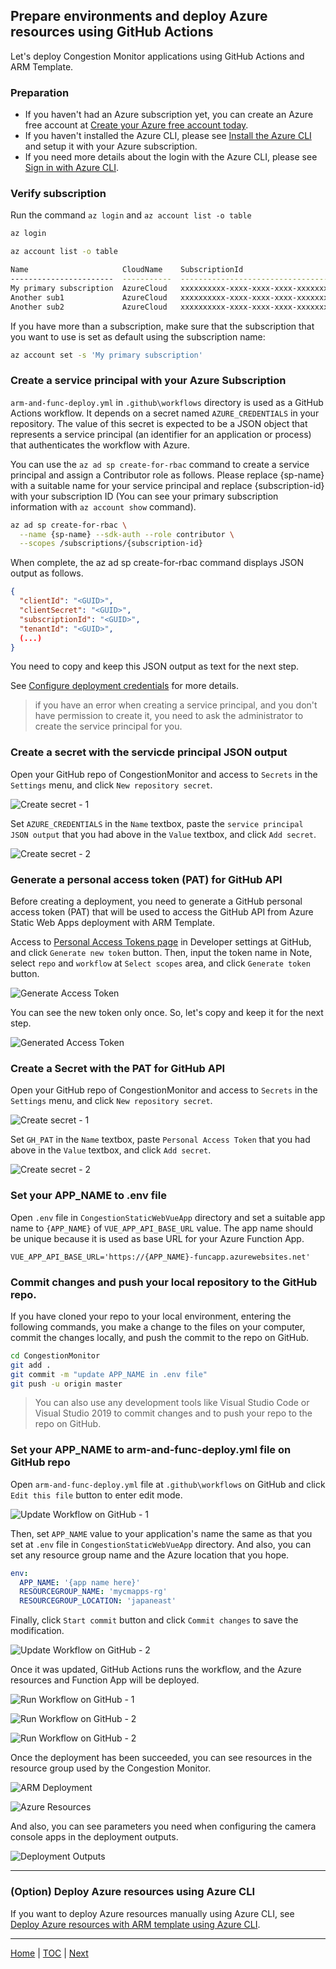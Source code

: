 ## Prepare environments and deploy Azure resources using GitHub Actions

Let's deploy Congestion Monitor applications using GitHub Actions and ARM Template.

### Preparation

- If you haven't had an Azure subscription yet, you can create an Azure free account at [Create your Azure free account today](https://azure.microsoft.com/en-us/free/).
- If you haven't installed the Azure CLI, please see [Install the Azure CLI](https://docs.microsoft.com/en-us/cli/azure/install-azure-cli?view=azure-cli-latest) and setup it with your Azure subscription.
- If you need more details about the login with the Azure CLI, please see [Sign in with Azure CLI](https://docs.microsoft.com/en-us/cli/azure/authenticate-azure-cli?view=azure-cli-latest).

### Verify subscription

Run the command `az login` and `az account list -o table`
```sh
az login

az account list -o table

Name                     CloudName    SubscriptionId                        State    IsDefault
-----------------------  -----------  ------------------------------------  -------  -----------
My primary subscription  AzureCloud   xxxxxxxxxx-xxxx-xxxx-xxxx-xxxxxxxxxx  Enabled  True
Another sub1             AzureCloud   xxxxxxxxxx-xxxx-xxxx-xxxx-xxxxxxxxxx  Enabled  False
Another sub2             AzureCloud   xxxxxxxxxx-xxxx-xxxx-xxxx-xxxxxxxxxx  Enabled  False
```

If you have more than a subscription, make sure that the subscription that you want to use is set as default using the subscription name:

```sh
az account set -s 'My primary subscription'
```

### Create a service principal with your Azure Subscription

`arm-and-func-deploy.yml` in `.github\workflows` directory is used as a GitHub Actions workflow. It depends on a secret named `AZURE_CREDENTIALS` in your repository. The value of this secret is expected to be a JSON object that represents a service principal (an identifier for an application or process) that authenticates the workflow with Azure.

You can use the `az ad sp create-for-rbac` command to create a service principal and assign a Contributor role as follows. Please replace {sp-name} with a suitable name for your service principal and replace {subscription-id} with your subscription ID (You can see your primary subscription information with `az account show` command).

```sh
az ad sp create-for-rbac \
  --name {sp-name} --sdk-auth --role contributor \
  --scopes /subscriptions/{subscription-id}
```

When complete, the az ad sp create-for-rbac command displays JSON output as follows.

```json
{
  "clientId": "<GUID>",
  "clientSecret": "<GUID>",
  "subscriptionId": "<GUID>",
  "tenantId": "<GUID>",
  (...)
}
```

You need to copy and keep this JSON output as text for the next step.

See [Configure deployment credentials](https://github.com/marketplace/actions/azure-login#configure-deployment-credentials) for more details.

> if you have an error when creating a service principal, and you don't have permission to create it, you need to ask the administrator to create the service principal for you.

### Create a secret with the servicde principal JSON output

Open your GitHub repo of CongestionMonitor and access to `Secrets` in the `Settings` menu, and click `New repository secret`.

![Create secret - 1](Images/cm_gh_secret.png)

Set `AZURE_CREDENTIALS` in the `Name` textbox, paste the `service principal JSON output` that you had above in the `Value` textbox, and click `Add secret`.

![Create secret - 2](Images/cm_gh_secret4.png)

### Generate a personal access token (PAT) for GitHub API

Before creating a deployment, you need to generate a GitHub personal access token (PAT) that will be used to access the GitHub API from Azure Static Web Apps deployment with ARM Template.

Access to [Personal Access Tokens page](https://github.com/settings/tokens) in Developer settings at GitHub, and click `Generate new token` button. Then, input the token name in Note, select `repo` and `workflow` at `Select scopes` area, and click `Generate token` button.

![Generate Access Token](Images/cm_gh_pat.png)

You can see the new token only once. So, let's copy and keep it for the next step.

![Generated Access Token](Images/cm_gh_pat2.png)

### Create a Secret with the PAT for GitHub API

Open your GitHub repo of CongestionMonitor and access to `Secrets` in the `Settings` menu, and click `New repository secret`.

![Create secret - 1](Images/cm_gh_secret.png)

Set `GH_PAT` in the `Name` textbox, paste `Personal Access Token` that you had above in the `Value` textbox, and click `Add secret`.

![Create secret - 2](Images/cm_gh_secret3.png)

### Set your APP_NAME to .env file

Open `.env` file in `CongestionStaticWebVueApp` directory and set a suitable app name to `{APP_NAME}` of `VUE_APP_API_BASE_URL` value. The app name should be unique because it is used as base URL for your Azure Function App.

```text
VUE_APP_API_BASE_URL='https://{APP_NAME}-funcapp.azurewebsites.net'
```

### Commit changes and push your local repository to the GitHub repo.

If you have cloned your repo to your local environment, entering the following commands, you make a change to the files on your computer, commit the changes locally, and push the commit to the repo on GitHub.

```sh
cd CongestionMonitor
git add .
git commit -m "update APP_NAME in .env file"
git push -u origin master
```

> You can also use any development tools like Visual Studio Code or Visual Studio 2019 to commit changes and to push your repo to the repo on GitHub.

### Set your APP_NAME to arm-and-func-deploy.yml file on GitHub repo

Open `arm-and-func-deploy.yml` file at `.github\workflows` on GitHub and click `Edit this file` button to enter edit mode.

![Update Workflow on GitHub - 1](Images/cm_gh_updateworkflow.png)

Then, set `APP_NAME` value to your application's name the same as that you set at `.env` file in `CongestionStaticWebVueApp` directory. And also, you can set any resource group name and the Azure location that you hope.

```yml
env:
  APP_NAME: '{app name here}'
  RESOURCEGROUP_NAME: 'mycmapps-rg'
  RESOURCEGROUP_LOCATION: 'japaneast'
```

Finally, click `Start commit` button and click `Commit changes` to save the modification.

![Update Workflow on GitHub - 2](Images/cm_gh_updateworkflow2.png)

Once it was updated, GitHub Actions runs the workflow, and the Azure resources and Function App will be deployed.

![Run Workflow on GitHub - 1](Images/cm_run_actions.png)

![Run Workflow on GitHub - 2](Images/cm_run_actions2.png)

![Run Workflow on GitHub - 2](Images/cm_run_actions3.png)

Once the deployment has been succeeded, you can see resources in the resource group used by the Congestion Monitor.

![ARM Deployment](Images/cm_deployment.png)

![Azure Resources](Images/cm_resources.png)

And also, you can see parameters you need when configuring the camera console apps in the deployment outputs.

![Deployment Outputs](Images/cm_deployment_outputs.png)

---
### (Option) Deploy Azure resources using Azure CLI

If you want to deploy Azure resources manually using Azure CLI, see [Deploy Azure resources with ARM template using Azure CLI](deploy-with-arm-template.md).

---
[Home](https://github.com/chack411/CongestionMonitor) | [TOC](https://github.com/chack411/CongestionMonitor#deploy-and-run-with-this-repo-using-azure-cli-and-github-actions) | [Next](build-camera-console-app.md)

